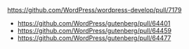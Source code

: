 https://github.com/WordPress/wordpress-develop/pull/7179

* https://github.com/WordPress/gutenberg/pull/64401
* https://github.com/WordPress/gutenberg/pull/64459
* https://github.com/WordPress/gutenberg/pull/64477
